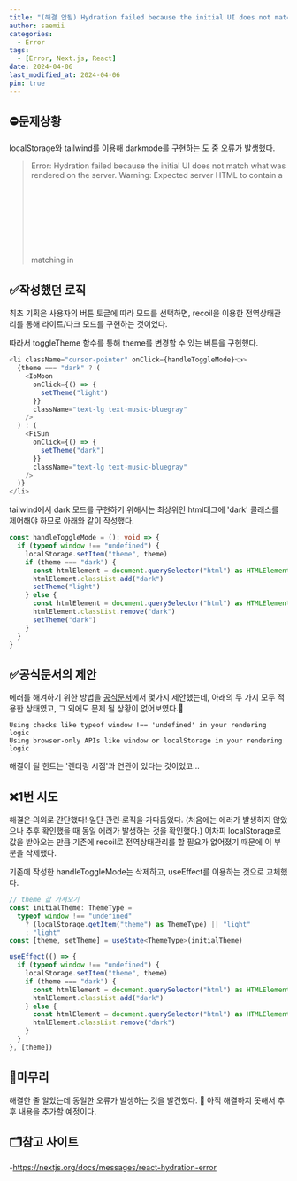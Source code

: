 ```yaml
---
title: "(해결 안됨) Hydration failed because the initial UI does not match what was rendered on the server."
author: saemii
categories:
  - Error
tags:
  - [Error, Next.js, React]
date: 2024-04-06
last_modified_at: 2024-04-06
pin: true
---
```


## ⛔문제상황

localStorage와 tailwind를 이용해 darkmode를 구현하는 도 중 오류가 발생했다.

> Error: Hydration failed because the initial UI does not match what was rendered on the server.
> Warning: Expected server HTML to contain a matching <path> in <svg>.
> See more info here: <https://nextjs.org/docs/messages/react-hydration-error>

## ✅작성했던 로직

최초 기획은 사용자의 버튼 토글에 따라 모드를 선택하면, recoil을 이용한 전역상태관리를 통해 라이트/다크 모드를 구현하는 것이었다.

따라서 toggleTheme 함수를 통해 theme를 변경할 수 있는 버튼을 구현했다.

```typescript
<li className="cursor-pointer" onClick={handleToggleMode}👈>
  {theme === "dark" ? (
    <IoMoon
      onClick={() => {
        setTheme("light")
      }}
      className="text-lg text-music-bluegray"
    />
  ) : (
    <FiSun
      onClick={() => {
        setTheme("dark")
      }}
      className="text-lg text-music-bluegray"
    />
  )}
</li>
```

tailwind에서 dark 모드를 구현하기 위해서는 최상위인 html태그에 'dark' 클래스를 제어해야 하므로 아래와 같이 작성했다.

```typescript
const handleToggleMode = (): void => {
  if (typeof window !== "undefined") {
    localStorage.setItem("theme", theme)
    if (theme === "dark") {
      const htmlElement = document.querySelector("html") as HTMLElement
      htmlElement.classList.add("dark")
      setTheme("light")
    } else {
      const htmlElement = document.querySelector("html") as HTMLElement
      htmlElement.classList.remove("dark")
      setTheme("dark")
    }
  }
}
```

## ✅공식문서의 제안

에러를 해겨하기 위한 방법을 [공식문서](https://nextjs.org/docs/messages/react-hydration-error)에서 몇가지 제안했는데, 아래의 두 가지 모두 적용한 상태였고, 그 외에도 문제 될 상황이 없어보였다.🤔

```
Using checks like typeof window !== 'undefined' in your rendering logic
Using browser-only APIs like window or localStorage in your rendering logic
```

해결이 될 힌트는 '렌더링 시점'과 연관이 있다는 것이었고...

## ❌1번 시도

~~해결은 의외로 간단했다! 일단 관련 로직을 가다듬었다.~~
(처음에는 에러가 발생하지 않았으나 추후 확인했을 때 동일 에러가 발생하는 것을 확인했다.)
어차피 localStorage로 값을 받아오는 만큼 기존에 recoil로 전역상태관리를 할 필요가 없어졌기 때문에 이 부분을 삭제했다.

기존에 작성한 handleToggleMode는 삭제하고, useEffect를 이용하는 것으로 교체했다.

```typescript
// theme 값 가져오기
const initialTheme: ThemeType =
  typeof window !== "undefined"
    ? (localStorage.getItem("theme") as ThemeType) || "light"
    : "light"
const [theme, setTheme] = useState<ThemeType>(initialTheme)

useEffect(() => {
  if (typeof window !== "undefined") {
    localStorage.setItem("theme", theme)
    if (theme === "dark") {
      const htmlElement = document.querySelector("html") as HTMLElement
      htmlElement.classList.add("dark")
    } else {
      const htmlElement = document.querySelector("html") as HTMLElement
      htmlElement.classList.remove("dark")
    }
  }
}, [theme])
```

## 📩마무리

해결한 줄 알았는데 동일한 오류가 발생하는 것을 발견했다. 🥹 아직 해결하지 못해서 추후 내용을 추가할 예정이다.

## 🗂️참고 사이트

-<https://nextjs.org/docs/messages/react-hydration-error>
